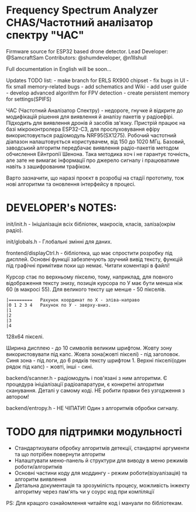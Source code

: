# Frequency Spectrum Analyzer CHAS/Частотний аналізатор спектру "ЧАС"
Firmware source for ESP32 based drone detector.
Lead Developer: @SamcraftSam
Contributors: @shumdeveloper, @n1llshull

Full documentation in English will be soon...

Updates TODO list:
    - make branch for ERLS RX900 chipset
    - fix bugs in UI
    - fix small memory-related bugs
    - add schematics and Wiki
    - add user guide
    - develop advanced algorithm for FPV detection
    - create persistent memory for settings(SPIFS)

ЧАС (Частотний Аналізатор Спектру) - недороге, гнучке й відкрите до модифікацій рішення для виявлення й аналізу пакетів у радіоефірі. Підходить для виявлення дронів й засобів зв'язку. 
Пристрій працює на базі мікроконтролера ESP32-C3, для прослуховування ефіру використовується радіомодуль NRF95(SX1275). Робочий частотний діапазон налаштовується користувачем, від 150 до 1020 МГц.
Базовий, заводський алгоритм передбачає виявлення радіо-пакетів методом обчислення Ейнтропії Шенона. 
Така методика хоч і не гарантує точність, але зате не вимагає інформації про джерело сигналу і працюватиме навіть з зашифрованим трафіком.

Варто зазначити, що наразі проєкт в розробці на стадії прототипу, тож нові алгоритми та оновлення інтерфейсу в процесі.

# DEVELOPER's NOTES:

init/init.h - Ініціалізація всіх бібліотек, макросів, класів, заліза(окрім радіо).

init/globals.h - Глобальні змінні для даних.

frontend/displayCtrl.h  - бібліотека, що має спростити розробку під дисплей. Основні функції забезпечують зручний вивід тексту, функцій під графічні примітиви поки що немає. Читати коментарі в файлі!

Курсор стає по верхньому пікселю, тому, наприклад, для повного відображення тексту знизу, позиція курсора по У має бути менша ніж 60 (в макросі 55). Для великого тексту ще менше - 50 пікселів. 

	|=========   Рахунок координат по Х - зліва-направо
	|0 1 2 3 4   Рахунок по У - зверху-вниз.
	|1
	|2
	|3
	|4

128х64 пікселі.

Ширина дисплею - до 10 символів великим шрифтом. Жовту зону використовувати під капс.
Жовта зона(жовті пікселі) - під заголовок. Синя зона - під логи, до 6 рядків тексту шрифтом 1.
Верхні пікселі(один рядок під капс) - жовті, інші - сині.

backend/scanner.h - радіомодуль і пов'язані з ним алгоритми. Є процедура ініціалізації радіоапаратури, є конкретні алгоритми сканування. Деталі у самому коді. НЕ робити правки без узгодження з автором!

backend/entropy.h - НЕ ЧІПАТИ! Один з алгоритмів обробки сигналу.

# TODO для підтримки модульності

- Стандартизувати обробку алгоритмів детекції, стандартні аргументи та що потрібен повернути алгоритм
- Налаштувати меню-панель й структури для виводу в меню режимів роботи/алгоритмів
- Основні частини коду для моддингу - режим роботи(візуалізація) та алгоритм виявлення
- Детальна документація та зрозумілість процесу, можливість інжекту алгоритму через пам'ять чи у соурс код при компіляції

PS: Для кращого ознайомлення читайте код і мануали по бібліотекам. 
